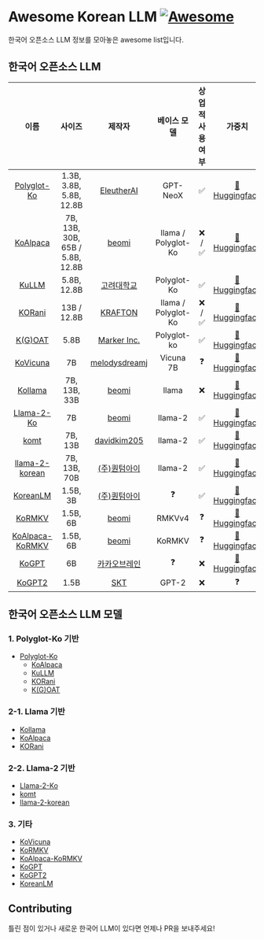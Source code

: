 # Awesome Korean LLM [![Awesome](https://awesome.re/badge.svg)](https://awesome.re)

한국어 오픈소스 LLM 정보를 모아놓은 awesome list입니다.

## 한국어 오픈소스 LLM

|                                      이름                                      |               사이즈               |                        제작자                         |       베이스 모델        | 상업적 사용 여부 |                                       가중치                                       |
|:----------------------------------------------------------------------------:|:-------------------------------:|:--------------------------------------------------:|:-------------------:|:---------:|:-------------------------------------------------------------------------------:|
|            [Polyglot-Ko](https://github.com/EleutherAI/polyglot)             |     1.3B, 3.8B, 5.8B, 12.8B     |    [EleutherAI](https://github.com/EleutherAI)     |      GPT-NeoX       |     ✅     | [🤗 Huggingface](https://huggingface.co/EleutherAI/polyglot-ko-12.8b/tree/main) |
|                [KoAlpaca](https://github.com/Beomi/KoAlpaca)                 | 7B, 13B, 30B, 65B / 5.8B, 12.8B |         [beomi](https://github.com/Beomi)          | llama / Polyglot-Ko |  ❌  /  ✅  |     [🤗 Huggingface](https://huggingface.co/beomi/KoAlpaca-Polyglot-12.8B)      |
|                 [KuLLM](https://github.com/nlpai-lab/KULLM)                  |           5.8B, 12.8B           |       [고려대학교](https://github.com/nlpai-lab)        |     Polyglot-Ko     |     ✅     |   [🤗 Huggingface](https://huggingface.co/nlpai-lab/kullm-polyglot-12.8b-v2)    |
|                [KORani](https://github.com/krafton-ai/KORani)                |           13B / 12.8B           |      [KRAFTON](https://github.com/krafton-ai)      | llama / Polyglot-Ko |  ❌  /  ✅  |         [🤗 Huggingface](https://huggingface.co/KRAFTON/KORani-v3-13B)          |
|            [K(G)OAT](https://github.com/Marker-Inc-Korea/K-G-OAT)            |              5.8B               | [Marker Inc.](https://github.com/Marker-Inc-Korea) |     Polyglot-ko     |     ✅     |     [🤗 Huggingface](https://huggingface.co/DopeorNope/KOAT-5.8b/tree/main)     |
|            [KoVicuna](https://github.com/melodysdreamj/KoVicuna)             |               7B                | [melodysdreamj](https://github.com/melodysdreamj)  |      Vicuna 7B      |     ❓     |          [🤗 Huggingface](https://huggingface.co/junelee/ko_vicuna_7b)          |
|             [Kollama](https://huggingface.co/beomi/kollama-33b)              |          7B, 13B, 33B           |         [beomi](https://github.com/Beomi)          |        llama        |     ❌     |           [🤗 Huggingface](https://huggingface.co/beomi/kollama-33b)            |
|           [Llama-2-Ko](https://huggingface.co/beomi/llama-2-ko-7b)           |               7B                |         [beomi](https://github.com/Beomi)          |       llama-2       |     ✅     |          [🤗 Huggingface](https://huggingface.co/beomi/llama-2-ko-7b)           ||    [KoLlama2](https://github.com/psymon-dev/KoLlama2)    |            ㅇ            |    [psymon-dev](https://github.com/psymon-dev)     |      llama-2       |     ❓     |           [🤗 Huggingface](https://huggingface.co/psymon/KoLlama2-7b)           |
|                 [komt](https://github.com/davidkim205/komt)                  |             7B, 13B             |   [davidkim205](https://github.com/davidkim205)    |       llama-2       |     ✅     |    [🤗 Huggingface](https://huggingface.co/davidkim205/komt-Llama-2-13b-hf)     |
| [llama-2-korean](https://huggingface.co/quantumaikr/llama-2-70b-fb16-korean) |          7B, 13B, 70B           |     [(주)퀀텀아이](https://github.com/quantumaikr)      |       llama-2       |     ✅     |  [🤗 Huggingface](https://huggingface.co/quantumaikr/llama-2-70b-fb16-korean)   |
|             [KoreanLM](https://github.com/quantumaikr/KoreanLM)              |            1.5B, 3B             |     [(주)퀀텀아이](https://github.com/quantumaikr)      |          ❓          |     ✅     |          [🤗 Huggingface](https://huggingface.co/quantumaikr/KoreanLM)          |
|              [KoRMKV](https://huggingface.co/beomi/KoRWKV-1.5B)              |            1.5B, 6B             |         [beomi](https://github.com/Beomi)          |       RMKVv4        |     ❓     |           [🤗 Huggingface](https://huggingface.co/beomi/KoRWKV-1.5B)            |
|      [KoAlpaca-KoRMKV](https://huggingface.co/beomi/KoAlpaca-KoRWKV-6B)      |            1.5B, 6B             |         [beomi](https://github.com/Beomi)          |       KoRMKV        |     ❓     |           [🤗 Huggingface](https://huggingface.co/beomi/KoRWKV-1.5B)            |
|                 [KoGPT](https://github.com/kakaobrain/kogpt)                 |               6B                |      [카카오브레인](https://github.com/kakaobrain)       |          ❓          |     ❌     | [🤗 Huggingface](https://huggingface.co/kakaobrain/kogpt/tree/KoGPT6B-ryan1.5b) |
|                  [KoGPT2](https://github.com/SKT-AI/KoGPT2)                  |              1.5B               |          [SKT](https://github.com/SKT-AI)          |        GPT-2        |     ❌     |                                        ❓                                        |

## 한국어 오픈소스 LLM 모델

### 1. Polyglot-Ko 기반

- [Polyglot-Ko](https://github.com/EleutherAI/polyglot)
    - [KoAlpaca](https://github.com/Beomi/KoAlpaca)
    - [KuLLM](https://github.com/nlpai-lab/KULLM)
    - [KORani](https://github.com/krafton-ai/KORani)
    - [K(G)OAT](https://github.com/Marker-Inc-Korea/K-G-OAT)

### 2-1. Llama 기반

- [Kollama](https://huggingface.co/beomi/kollama-33b)
- [KoAlpaca](https://github.com/Beomi/KoAlpaca)
- [KORani](https://github.com/krafton-ai/KORani)

### 2-2. Llama-2 기반

- [Llama-2-Ko](https://huggingface.co/beomi/llama-2-ko-7b)
- [komt](https://github.com/davidkim205/komt)
- [llama-2-korean](https://huggingface.co/quantumaikr/llama-2-70b-fb16-korean)

### 3. 기타

- [KoVicuna](https://github.com/melodysdreamj/KoVicuna)
- [KoRMKV](https://huggingface.co/beomi/KoRWKV-1.5B)
- [KoAlpaca-KoRMKV](https://huggingface.co/beomi/KoAlpaca-KoRWKV-6B)
- [KoGPT](https://github.com/kakaobrain/kogpt)
- [KoGPT2](https://github.com/SKT-AI/KoGPT2)
- [KoreanLM](https://github.com/quantumaikr/KoreanLM)

## Contributing

틀린 점이 있거나 새로운 한국어 LLM이 있다면 언제나 PR을 보내주세요!
